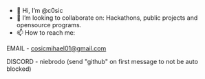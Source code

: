 - 👋 Hi, I’m @c0sic
- 💞️ I’m looking to collaborate on: Hackathons, public projects and opensource programs.
- 📫 How to reach me:

EMAIL - cosicmihael01@gmail.com

DISCORD - niebrodo (send "github" on first message to not be auto blocked)
